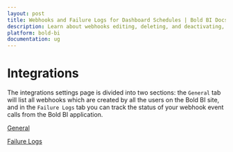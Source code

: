 ```yaml
---
layout: post
title: Webhooks and Failure Logs for Dashboard Schedules | Bold BI Docs
description: Learn about webhooks editing, deleting, and deactivating, and webhook failure handling and read the failure logs for Bold BI dashboard schedules.
platform: bold-bi
documentation: ug
---
```


# Integrations

The integrations settings page is divided into two sections: the `General` tab will list all webhooks which are created by all the users on the Bold BI site, and in the `Failure Logs` tab you can track the status of your webhook event calls from the Bold BI application.

[General](/embedded-bi/site-administration/integrations/webhook-listing/)

[Failure Logs](/embedded-bi/site-administration/integrations/failure-logs/)
